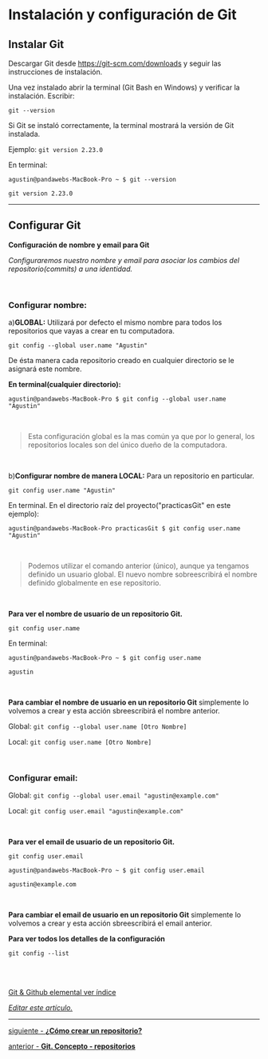 # Instalación y configuración de Git

## Instalar Git


Descargar Git desde <a href="https://git-scm.com/downloads" target="_blank">https://git-scm.com/downloads</a> y seguir las instrucciones de instalación.

Una vez instalado abrir la terminal (Git Bash en Windows) y verificar la instalación. Escribir:

`git --version`

Si Git se instaló correctamente, la terminal mostrará la versión de Git instalada.

Ejemplo: `git version 2.23.0`

En terminal:

```console
agustin@pandawebs-MacBook-Pro ~ $ git --version

git version 2.23.0
```

<hr>

## Configurar Git

**Configuración de nombre y email para Git**

*Configuraremos nuestro nombre y email para asociar los cambios del repositorio(commits) a una identidad.*

<br>

### Configurar nombre:

a)**GLOBAL:** 
Utilizará por defecto el mismo nombre para todos los repositorios que vayas a crear en tu computadora. 

`git config --global user.name "Agustin"` 

De ésta manera cada repositorio creado en cualquier directorio se le asignará este nombre.



**En terminal(cualquier directorio):**

`agustin@pandawebs-MacBook-Pro $ git config --global user.name "Agustin"`

<br>

> Esta configuración global es la mas común ya que por lo general, los repositorios locales son del único dueño de la computadora.

<br>

b)**Configurar nombre de manera LOCAL:** Para un repositorio en particular.

`git config user.name "Agustin"` 


En terminal. En el directorio raíz del proyecto("practicasGit" en este ejemplo):

`agustin@pandawebs-MacBook-Pro practicasGit $ git config user.name "Agustin"`

<br>

> Podemos utilizar el comando anterior (único), aunque ya tengamos definido un usuario global. El nuevo nombre sobreescribirá el nombre definido globalmente en ese repositorio.

<br>

**Para ver el nombre de usuario de un repositorio Git.**

`git config user.name`

En terminal:

```console
agustin@pandawebs-MacBook-Pro ~ $ git config user.name

agustin
```

<br>

**Para cambiar el nombre de usuario en un repositorio Git** simplemente lo volvemos 
a crear y esta acción sbreescribirá el nombre anterior.

Global: `git config --global user.name [Otro Nombre]`

Local: `git config user.name [Otro Nombre]`

<br>

### Configurar email:

Global: `git config --global user.email "agustin@example.com"`

Local: `git config user.email "agustin@example.com"`

<br>

**Para ver el email de usuario de un repositorio Git.**

`git config user.email`

```console
agustin@pandawebs-MacBook-Pro ~ $ git config user.email

agustin@example.com
```

<br>

**Para cambiar el email de usuario en un repositorio Git** simplemente lo volvemos 
a crear y esta acción sbreescribirá el email anterior.

**Para ver todos los detalles de la configuración**

`git config --list`

<br>
<br>



<!-- Inicio links índice y github -->


<span class="link-to-index-git">[Git & Github elemental ver índice](https://github.com/Pandawebs/Git-y-GitHub-elemental/blob/master/README.md)</span>

<em>[Editar este artículo.](https://github.com/Pandawebs/Git-y-GitHub-elemental/edit/master/instalacion-y-configuracion-de-git.md)</em>


<!-- Fin links índice y github -->


<hr>

[siguiente - **¿Cómo crear un repositorio?**](https://github.com/Pandawebs/Git-y-GitHub-elemental/blob/master/crear-un-repositorio.md) 

[anterior - **Git. Concepto - repositorios**](https://github.com/Pandawebs/Git-y-GitHub-elemental/blob/master/git-concepto-repositorios.md) 